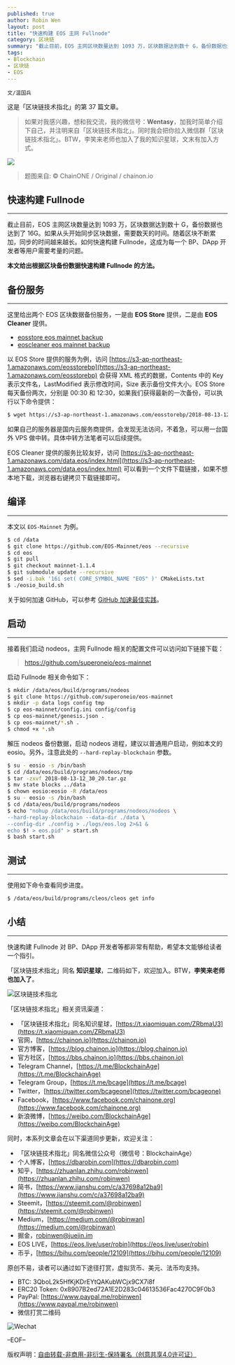 ```yaml
---
published: true
author: Robin Wen
layout: post
title: "快速构建 EOS 主网 Fullnode"
category: 区块链
summary: "截止目前，EOS 主网区块数量达到 1093 万，区块数据达到数十 G，备份数据也达到了 16G。如果从头开始同步区块数据，需要数天的时间。随着区块不断累加，同步的时间越来越长。如何快速构建 Fullnode，这成为每一个 BP、DApp 开发者等用户需要考量的问题。本文给出根据区块备份数据快速构建 Fullnode 的方法。"
tags:
- Blockchain
- 区块链
- EOS
---
```


`文/温国兵`

这是「区块链技术指北」的第 37 篇文章。

> 如果对我感兴趣，想和我交流，我的微信号：**Wentasy**，加我时简单介绍下自己，并注明来自「区块链技术指北」。同时我会把你拉入微信群「区块链技术指北」。BTW，李笑来老师也加入了我的知识星球，文末有加入方式。

![](https://i.imgur.com/smxzEPJ.png)

> 题图来自: © ChainONE / Original / chainon.io

## 快速构建 Fullnode
***

截止目前，EOS 主网区块数量达到 1093 万，区块数据达到数十 G，备份数据也达到了 16G。如果从头开始同步区块数据，需要数天的时间。随着区块不断累加，同步的时间越来越长。如何快速构建 Fullnode，这成为每一个 BP、DApp 开发者等用户需要考量的问题。

**本文给出根据区块备份数据快速构建 Fullnode 的方法。**

## 备份服务
***

这里给出两个 EOS 区块数据备份服务，一是由 **EOS Store** 提供，二是由 **EOS Cleaner** 提供。

* [eosstore eos mainnet backup](phttps://s3-ap-northeast-1.amazonaws.com/eosstorebp)
* [eoscleaner eos mainnet backup](http://eoscleaner.com/Project%20Detail.html)

以 EOS Store 提供的服务为例，访问 [https://s3-ap-northeast-1.amazonaws.com/eosstorebp](https://s3-ap-northeast-1.amazonaws.com/eosstorebp) 会获得 XML 格式的数据，Contents 中的 Key 表示文件名，LastModified 表示修改时间，Size 表示备份文件大小。EOS Store 每天备份两次，分别是 00:30 和 12:30，如果我们获得最新的一次备份，可以执行以下命令提供：

``` bash
$ wget https://s3-ap-northeast-1.amazonaws.com/eosstorebp/2018-08-13-12_30_20.tar.gz
```

如果自己的服务器是国内云服务商提供，会发现无法访问，不着急，可以用一台国外 VPS 做中转。具体中转方法笔者可以后续提供。

EOS Cleaner 提供的服务比较友好，访问 [https://s3-ap-northeast-1.amazonaws.com/data.eos/index.html](https://s3-ap-northeast-1.amazonaws.com/data.eos/index.html) 可以看到一个文件下载链接，如果不想本地下载，浏览器右键拷贝下载链接即可。

## 编译
***

本文以 `EOS-Mainnet` 为例。

``` bash
$ cd /data
$ git clone https://github.com/EOS-Mainnet/eos --recursive
$ cd eos
$ git pull
$ git checkout mainnet-1.1.4
$ git submodule update --recursive
$ sed -i.bak '16i set( CORE_SYMBOL_NAME "EOS" )' CMakeLists.txt
$ ./eosio_build.sh
```

关于如何加速 GitHub，可以参考 [GitHub 加速最佳实践](https://dbarobin.com/2017/01/24/github-acceleration-best-practices)。

## 启动
***

接着我们启动 nodeos，主网 Fullnode 相关的配置文件可以访问如下链接下载：

> https://github.com/superoneio/eos-mainnet

启动 Fullnode 相关命令如下：

``` bash
$ mkdir /data/eos/build/programs/nodeos
$ git clone https://github.com/superoneio/eos-mainnet
$ mkdir -p data logs config tmp
$ cp eos-mainnet/config.ini config/config
$ cp eos-mainnet/genesis.json .
$ cp eos-mainnet/*.sh .
$ chmod +x *.sh
```

解压 nodeos 备份数据，启动 nodeos 进程，建议以普通用户启动，例如本文的 eosio。另外，注意此处的 `--hard-replay-blockchain` 参数。

``` bash
$ su - eosio -s /bin/bash
$ cd /data/eos/build/programs/nodeos/tmp
$ tar -zxvf 2018-08-13-12_30_20.tar.gz
$ mv state blocks ../data
$ chown eosio:eosio -R /data/eos
$ su - eosio -s /bin/bash
$ cd /data/eos/build/programs/nodeos
$ echo "nohup /data/eos/build/programs/nodeos/nodeos \
--hard-replay-blockchain --data-dir ./data \
--config-dir ./config > ./logs/eos.log 2>&1 &
echo $! > eos.pid" > start.sh
$ bash start.sh
```

## 测试
***

使用如下命令查看同步进度。

``` bash
$ /data/eos/build/programs/cleos/cleos get info
```

## 小结
***

快速构建 Fullnode 对 BP、DApp 开发者等都非常有帮助，希望本文能够给读者一个指引。

「区块链技术指北」同名 **知识星球**，二维码如下，欢迎加入。BTW，**李笑来老师也加入了**。

![区块链技术指北](https://i.imgur.com/RBmpxTL.jpg)

「区块链技术指北」相关资讯渠道：

* 「区块链技术指北」同名知识星球，[https://t.xiaomiquan.com/ZRbmaU3](https://t.xiaomiquan.com/ZRbmaU3)
* 官网，[https://chainon.io](https://chainon.io)
* 官方博客，[https://blog.chainon.io](https://blog.chainon.io)
* 官方社区，[https://bbs.chainon.io](https://bbs.chainon.io)
* Telegram Channel，[https://t.me/BlockchainAge](https://t.me/BlockchainAge)
* Telegram Group，[https://t.me/bcage](https://t.me/bcage)
* Twitter，[https://twitter.com/bcageone](https://twitter.com/bcageone)
* Facebook，[https://www.facebook.com/chainone.org](https://www.facebook.com/chainone.org)
* 新浪微博，[https://weibo.com/BlockchainAge](https://weibo.com/BlockchainAge)

同时，本系列文章会在以下渠道同步更新，欢迎关注：

* 「区块链技术指北」同名微信公众号（微信号：BlockchainAge）
* 个人博客，[https://dbarobin.com](https://dbarobin.com)
* 知乎，[https://zhuanlan.zhihu.com/robinwen](https://zhuanlan.zhihu.com/robinwen)
* 简书，[https://www.jianshu.com/c/a37698a12ba9](https://www.jianshu.com/c/a37698a12ba9)
* Steemit，[https://steemit.com/@robinwen](https://steemit.com/@robinwen)
* Medium，[https://medium.com/@robinwan](https://medium.com/@robinwan)
* 掘金，[robinwen@juejin.im](https://juejin.im/user/5673ccae60b2260ee435f89a/posts)
* EOS LIVE，[https://eos.live/user/robin](https://eos.live/user/robin)
* 币乎，[https://bihu.com/people/12109](https://bihu.com/people/12109)

原创不易，读者可以通过如下途径打赏，虚拟货币、美元、法币均支持。

* BTC: 3QboL2k5HfKjKDrEYtQAKubWCjx9CX7i8f
* ERC20 Token: 0x8907B2ed72A1E2D283c04613536Fac4270C9F0b3
* PayPal: [https://www.paypal.me/robinwen](https://www.paypal.me/robinwen)
* 微信打赏二维码

![Wechat](https://i.imgur.com/SzoNl5b.jpg)

–EOF–

版权声明：[自由转载-非商用-非衍生-保持署名（创意共享4.0许可证）](http://creativecommons.org/licenses/by-nc-nd/4.0/deed.zh)